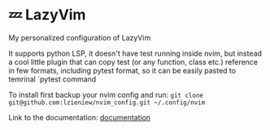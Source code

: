 # 💤 LazyVim

My personalized configuration of LazyVim

It supports python LSP, it doesn't have test running inside nvim, but instead a cool little plugin that can copy test (or any function, class etc.) reference in few formats, including pytest format, so it can be easily pasted to temrinal `pytest command

To install first backup your nvim config and run: 
`git clone git@github.com:lzieniew/nvim_config.git ~/.config/nvim`

Link to the documentation: [documentation](https://lazyvim.github.io/installation)
